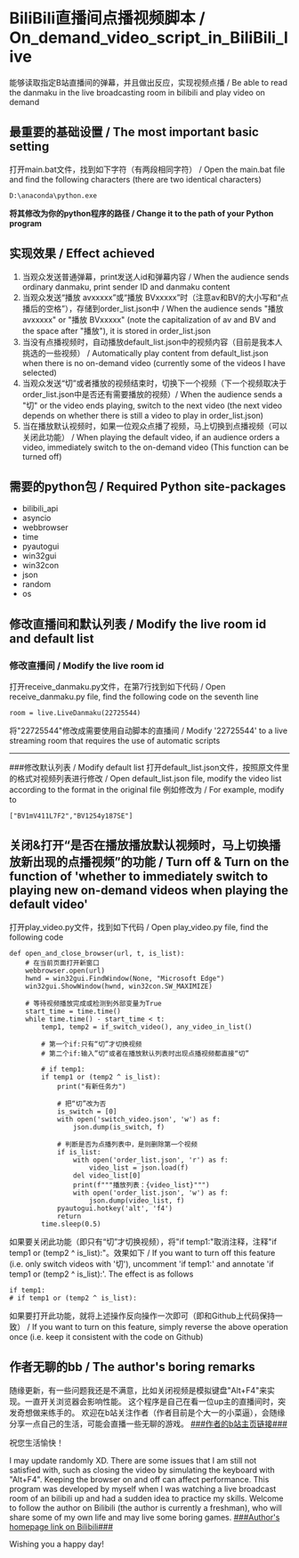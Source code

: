 # BiliBili直播间点播视频脚本 / On_demand_video_script_in_BiliBili_live
能够读取指定B站直播间的弹幕，并且做出反应，实现视频点播 / Be able to read the danmaku in the live broadcasting room in bilibili and play video on demand

## **最重要的基础设置 / The most important basic setting**
打开main.bat文件，找到如下字符（有两段相同字符） / Open the main.bat file and find the following characters (there are two identical characters)

    D:\anaconda\python.exe

**将其修改为你的python程序的路径 / Change it to the path of your Python program**

## **实现效果 / Effect achieved**
 1. 当观众发送普通弹幕，print发送人id和弹幕内容 / When the audience sends ordinary danmaku, print sender ID and danmaku content
 2. 当观众发送“播放 avxxxxx”或“播放 BVxxxxx”时（注意av和BV的大小写和“点播后的空格”），存储到order_list.json中 / When the audience sends "播放 avxxxxx" or "播放 BVxxxxx" (note the capitalization of av and BV and the space after "播放"), it is stored in order_list.json
 3. 当没有点播视频时，自动播放default_list.json中的视频内容（目前是我本人挑选的一些视频） / Automatically play content from default_list.json when there is no on-demand video (currently some of the videos I have selected)
 4. 当观众发送“切”或者播放的视频结束时，切换下一个视频（下一个视频取决于order_list.json中是否还有需要播放的视频）/ When the audience sends a "切" or the video ends playing, switch to the next video (the next video depends on whether there is still a video to play in order_list.json)
 5. 当在播放默认视频时，如果一位观众点播了视频，马上切换到点播视频（可以关闭此功能） / When playing the default video, if an audience orders a video, immediately switch to the on-demand video (This function can be turned off)

## **需要的python包 / Required Python site-packages**

 - bilibili_api
 - asyncio
 - webbrowser
 - time
 - pyautogui
 - win32gui
 - win32con
 - json
 - random
 - os

  


## **修改直播间和默认列表 / Modify the live room id and default list**
### 修改直播间 / Modify the live room id
打开receive_danmaku.py文件，在第7行找到如下代码 / Open receive_danmaku.py file, find the following code on the seventh line

    room = live.LiveDanmaku(22725544)

将"22725544"修改成需要使用自动脚本的直播间 / Modify '22725544' to a live streaming room that requires the use of automatic scripts


----------


###修改默认列表 / Modify default list
打开default_list.json文件，按照原文件里的格式对视频列表进行修改 / Open default_list.json file, modify the video list according to the format in the original file
例如修改为 / For example, modify to

    ["BV1mV411L7F2","BV1254y187SE"]
    
## **关闭&打开“是否在播放播放默认视频时，马上切换播放新出现的点播视频”的功能 / Turn off & Turn on the function of 'whether to immediately switch to playing new on-demand videos when playing the default video'**
打开play_video.py文件，找到如下代码 / Open play_video.py file, find the following code

    def open_and_close_browser(url, t, is_list):
        # 在当前页面打开新窗口
        webbrowser.open(url)
        hwnd = win32gui.FindWindow(None, "Microsoft Edge")
        win32gui.ShowWindow(hwnd, win32con.SW_MAXIMIZE)

        # 等待视频播放完成或检测到外部变量为True
        start_time = time.time()
        while time.time() - start_time < t:
            temp1, temp2 = if_switch_video(), any_video_in_list()

            # 第一个if:只有“切”才切换视频
            # 第二个if:输入”切“或者在播放默认列表时出现点播视频都直接“切”

            # if temp1:
            if temp1 or (temp2 ^ is_list):
                print("有新任务力")

                # 把“切”改为否
                is_switch = [0]
                with open('switch_video.json', 'w') as f:
                    json.dump(is_switch, f)

                # 判断是否为点播列表中，是则删除第一个视频
                if is_list:
                    with open('order_list.json', 'r') as f:
                        video_list = json.load(f)
                    del video_list[0]
                    print(f"""播放列表：{video_list}""")
                    with open('order_list.json', 'w') as f:
                        json.dump(video_list, f)
                pyautogui.hotkey('alt', 'f4')
                return
            time.sleep(0.5)

如果要关闭此功能（即只有“切”才切换视频），将"if temp1:"取消注释，注释"if temp1 or (temp2 ^ is_list):"。效果如下 / If you want to turn off this feature (i.e. only switch videos with '切'), uncomment 'if temp1:' and annotate 'if temp1 or (temp2 ^ is_list):'. The effect is as follows

    if temp1:
    # if temp1 or (temp2 ^ is_list):
    
如果要打开此功能，就将上述操作反向操作一次即可（即和Github上代码保持一致） / If you want to turn on this feature, simply reverse the above operation once (i.e. keep it consistent with the code on Github)

## **作者无聊的bb / The author's boring remarks**
随缘更新，有一些问题我还是不满意，比如关闭视频是模拟键盘"Alt+F4"来实现。一直开关浏览器会影响性能。
这个程序是自己在看一位up主的直播间时，突发奇想做来练手的。
欢迎在b站关注作者（作者目前是个大一的小菜逼），会随缘分享一点自己的生活，可能会直播一些无聊的游戏。
[###作者的b站主页链接###][1]


  祝您生活愉快！
  
I may update randomly XD. There are some issues that I am still not satisfied with, such as closing the video by simulating the keyboard with "Alt+F4". Keeping the browser on and off can affect performance.
This program was developed by myself when I was watching a live broadcast room of an bilibili up and had a sudden idea to practice my skills.
Welcome to follow the author on Bilibili (the author is currently a freshman), who will share some of my own life and may live some boring games.
[###Author's homepage link on Bilibili###][2]


  [1]: https://space.bilibili.com/259101880
  [2]: https://space.bilibili.com/259101880
  
Wishing you a happy day!
